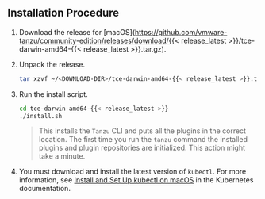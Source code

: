 ## Installation Procedure

1. Download the release for [macOS](https://github.com/vmware-tanzu/community-edition/releases/download/{{< release_latest >}}/tce-darwin-amd64-{{< release_latest >}}.tar.gz).

1. Unpack the release.

    ```sh
    tar xzvf ~/<DOWNLOAD-DIR>/tce-darwin-amd64-{{< release_latest >}}.tar.gz
    ```

1. Run the install script.

    ```sh
    cd tce-darwin-amd64-{{< release_latest >}}
    ./install.sh
    ```

    > This installs the `Tanzu` CLI and puts all the plugins in the correct location.
    > The first time you run the `tanzu` command the installed plugins and plugin repositories are initialized. This action might take a minute.

1. You must download and install the latest version of `kubectl`. For more information, see [Install and Set Up kubectl on macOS](https://kubernetes.io/docs/tasks/tools/install-kubectl-macos/) in the Kubernetes documentation.
